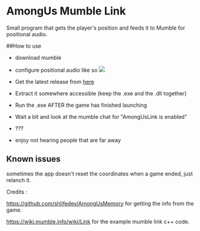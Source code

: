 # AmongUs Mumble Link

Small program that gets the player's position and feeds it to Mumble for positional audio.

##How to use

 - download mumble
 
 - configure positional audio like so ![](image.png)
 
 - Get the latest release from [here](https://github.com/LelouBil/AmongUsMumbleLink/releases/latest)


 - Extract it somewhere accessible (keep the .exe and the .dll together)
 
 - Run the .exe AFTER the game has finished launching
 
 - Wait a bit and look at the mumble chat for "AmongUsLink is enabled"
 
 - ???
 
 - enjoy not hearing people that are far away
 
## Known issues

sometimes the app doesn't reset the coordinates when a game ended, just relanch it.

Credits : 

https://github.com/shlifedev/AmongUsMemory for getting the info from the game.

https://wiki.mumble.info/wiki/Link for the example mumble link c++ code.

